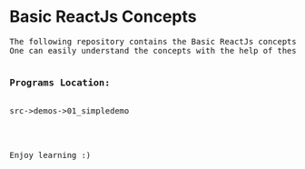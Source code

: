 <h1>Basic ReactJs Concepts</h1>
<pre>
The following repository contains the Basic ReactJs concepts based programs.
One can easily understand the concepts with the help of these programs.

<h3>Programs Location:</h3>
src->demos->01_simpledemo<br><br>

Enjoy learning :)
</pre>
